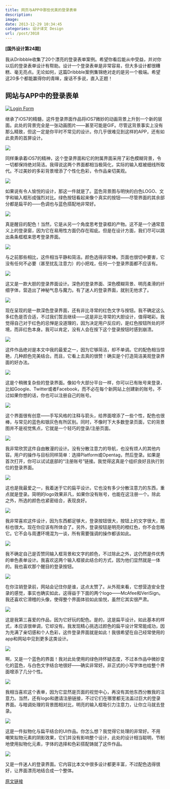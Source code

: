 ```yaml
---
title: 网页与APP中那些优美的登录表单
description: 
image: 
date: 2013-12-29 10:34:45
categories: 设计译文 Design
url: /post/3018
---
```


**[国外设计第24期]**

我从Dribbble收集了20个漂亮的登录表单案例。希望你看后能从中受益，并对你以后的登录表单设计有帮助。设计一个登录表单是非常容易，但大多设计都很糟糕、毫无亮点。无论如何，这篇Dribbble案例集锦绝对走的是另一个极端。希望这20多个都能赢得你的青睐，废话不多说，直入正题！

## 网站与APP中的登录表单

[![Login Form](http://designmodo.com/wp-content/uploads/2013/12/1.gif)](http://dribbble.com/shots/1187493-Log-in-GIF-animation)

继承了iOS7的精髓，这件登录界面作品将iOS7微妙的动画背景上升到一个新的层面。此处的背景完全是一张动画图片——甚至可能是GIF。尽管这背景事实上没有那么精致，但这一定是你平时不常见的设计。你几乎很难见到这样的APP，还有如此卖弄的首屏设计。

[![](http://designmodo.com/wp-content/uploads/2013/12/21.jpg)](http://dribbble.com/shots/1201402-Log-in-Menu)

同样秉承着iOS7的精神，这个登录界面和它的附属界面采用了彩色模糊背景，令一切都保持绝对简洁。我得说这两个界面都相当极简化，实际的输入框被细线所取代。不过美妙的多彩背景增添了个性化色彩，令作品亲切美观。

[![](http://designmodo.com/wp-content/uploads/2013/12/31.jpg)](http://dribbble.com/shots/1065211-CareTribe-Log-In)

如果说有令人愉悦的设计，那这一件就是了。蓝色背景图与明快的白色LOGO、文字和输入框形成强烈对比。绿色按钮看起来像个真实的按钮——尽管界面的其余部分都是扁平的——色调也与蓝色搭配地非常好。

[![](http://designmodo.com/wp-content/uploads/2013/12/41.jpg)](http://dribbble.com/shots/1036668-Sign-In-Flat-Design)

真是醒目的配色！当然，它是从另一个角度思考登录框的产物。这不是一个通常意义上的登录窗，因为它在易用性方面仍存在瑕疵。但是在设计方面，我们尽可以跳出条条框框来思考登录界面。

[![](http://designmodo.com/wp-content/uploads/2013/12/51.jpg)](http://dribbble.com/shots/1243048-Sign-in-screen-for-iOS7)

与之前那些相比，这件相当平静和简洁。颜色选得非常棒。页面也很切中要害，它没有任何不必要（甚至扰乱注意力）的小把戏，任何一个登录界面都不应该有。

[![](http://designmodo.com/wp-content/uploads/2013/12/61.jpg)](http://dribbble.com/shots/1240525-CityOne-Log-In)

这又是一款大胆的登录界面设计。深色的登录界面、深色模糊背景、明亮柔滑的纤细字体，营造出了神秘气息与魔力。有了迷人的登录界面，就别无他求了。

[![](http://designmodo.com/wp-content/uploads/2013/12/71.jpg)](http://dribbble.com/shots/1227195-Cute-log-in-form)

现在呈现的是一款深色登录界面，还有非比寻常的红色文字与按钮。我不确定这么多红色是否合适，不过我们暂且继续——这是非比寻常的大胆设计，值得喝彩。我觉得自己对于红色的忌惮是没道理的，因为决定用户反应的，是红色按钮所处的环境，而非红色本身。我可以肯定，没有人会在按下这个登录按钮时感到崩溃。

[![](http://designmodo.com/wp-content/uploads/2013/12/81.jpg)](http://dribbble.com/shots/1197333-Free-Psd-Login-Form-1)

这件作品绝对是本文中我的最爱之一，因为它够简洁，却不单调。它的配色相当惊艳，几种颜色完美结合。而且，它看上去真的很赞！确实是个打造简洁美观登录界面的好办法。

[![](http://designmodo.com/wp-content/uploads/2013/12/91.jpg)](http://dribbble.com/shots/1118194-Login-to-my-hearth)

这是个稍微复杂些的登录界面。像如今大部分平台一样，你可以已有账号来登录，比如Google、Twitter或者Facebook，而不必在每个新网站上创建新的账号。不过如果你想的话，你也可以注册自己的账号。

[![](http://designmodo.com/wp-content/uploads/2013/12/101.jpg)](http://dribbble.com/shots/1108546-PowerPlug-Login)

这个界面很有创意——手写风格的注释与箭头，给界面增添了一些个性，配色也很棒，与常见的蓝色和银灰色有所区别。同时，不像时下大多数登录页面，它的背景图并不是视觉焦点，它就是一个轻巧的登录/注册页面。

[![](http://designmodo.com/wp-content/uploads/2013/12/111.jpg)](http://dribbble.com/shots/1053086-website-log-in)

我非常欣赏这件自由散漫的设计。没有分散注意力的导航，也没有烦人的其他内容。用户的操作与目标同样简单：选择Platform或Opentag，然后登录。如果是首次打开，你可以试试底部的“注册账号”链接。我觉得这真是个组织良好且执行到位的登录界面。

[![](http://designmodo.com/wp-content/uploads/2013/12/121.jpg)](http://dribbble.com/shots/1127916-Sign-in)

这也是我最爱之一，我着迷于它的扁平设计。它也没有多少分散注意力的东西，重点就是登录。简明的logo效果非凡，如果你没有账号，也能在这注册一个。除此之外，所选的颜色也紧密结合，表现良好。

[![](http://designmodo.com/wp-content/uploads/2013/12/131.jpg)](http://dribbble.com/shots/984043-Flat-sign-in-form)

我非常喜欢这件设计，因为东西都足够大，登录按钮很大，按钮上的文字很大，图标也很大。现在你应该有所体会了。另外，登录按钮是明亮的橙红色，你不会忽略它。它不会与周遭环境混为一谈，所有需要强调的操作都该如此。

[![](http://designmodo.com/wp-content/uploads/2013/12/141.jpg)](http://dribbble.com/shots/974008-VinaCredit-Sign-In)

我不确定自己是否赞同输入框背景和文字的颜色，不过除此之外，这仍然是件优秀的单色表单设计。我喜欢这两个输入框彼此结合的方式，因为他们显然就是一体的。我也喜欢那个醒目的登录按钮。

[![](http://designmodo.com/wp-content/uploads/2013/12/15.jpg)](http://dribbble.com/shots/964062-Application-Sign-In-Screen)

在你注销登录前，网站会记住你是谁，这点太赞了。从外观来看，它想营造安全登录的感觉，事实也确实如此，这得益于下面的两个logo——McAfee和VeriSign。我还喜欢它滑稽的头像，使得整个界面体验如此愉悦，虽然它其实很严肃。

[![](http://designmodo.com/wp-content/uploads/2013/12/16.jpg)](http://dribbble.com/shots/959179-Log-In)

这是我第三喜爱的作品，因为它好玩的配色。是的，这是扁平设计。如此基本的样式，本应该很单调，它却没有。我发现精心挑选过颜色的扁平设计常常能成功，因为充满了亲切感和个人色彩，这件登录界面就是如此！我很希望在自己经常使用的app和网站中见到更多这类设计。

[![](http://designmodo.com/wp-content/uploads/2013/12/17.jpg)](http://dribbble.com/shots/947437-log-in)

啊，又是一个蓝色的界面！我对此处使用的绿色持怀疑态度，不过本作品中微妙变化的蓝色，与白色文字结合地很好——确实非常好。非正式的小写字体也给整个界面增添了几分个性。

[![](http://designmodo.com/wp-content/uploads/2013/12/18.jpg)](http://dribbble.com/shots/934080-Sign-In)

我相当喜欢这个表单，因为它显然是页面的视觉中心，再没有其他东西分散我的注意力。当然，还有logo和邀请注册链接，不过它们在哪里都无法盖过巨大的登录界面。与暗调处理的背景图相对比，明亮的输入框吸引力注意力，让你立马就去登录。

[![](http://designmodo.com/wp-content/uploads/2013/12/19.jpg)](http://dribbble.com/shots/1247075-Create-account-screen)

这是一件拟物化与扁平结合的UI作品。你怎么想？我觉得它处理的非常好。不用嘲笑拟物元素的阴影效果，它们并没有影响整个设计，此处的设计相当聪明，节制地使用拟物化元素，字体的选择和色彩搭配铸就了这件作品。

[![](http://designmodo.com/wp-content/uploads/2013/12/20.jpg)](http://dribbble.com/shots/1090226-PowerPlug-Login)

又是一件迷人的登录界面。它内容比本文中很多设计都更丰富，不过配色选得很好，让界面漂亮地结合成一个整体。

[原文链接](http://designmodo.com/login-forms-websites-apps/)